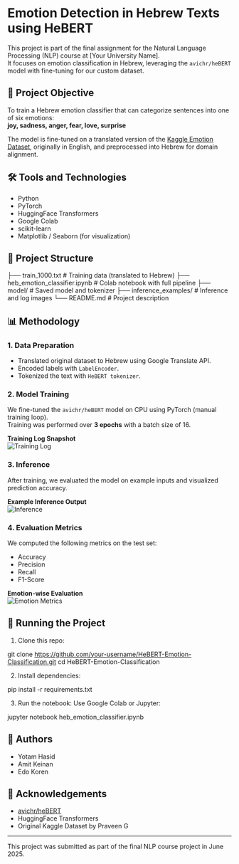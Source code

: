 # Emotion Detection in Hebrew Texts using HeBERT

This project is part of the final assignment for the Natural Language Processing (NLP) course at [Your University Name].  
It focuses on emotion classification in Hebrew, leveraging the `avichr/heBERT` model with fine-tuning for our custom dataset.

## 🎯 Project Objective

To train a Hebrew emotion classifier that can categorize sentences into one of six emotions:  
**joy, sadness, anger, fear, love, surprise**

The model is fine-tuned on a translated version of the [Kaggle Emotion Dataset](https://www.kaggle.com/datasets/praveengovi/emotions), originally in English, and preprocessed into Hebrew for domain alignment.

## 🛠 Tools and Technologies

- Python
- PyTorch
- HuggingFace Transformers
- Google Colab
- scikit-learn
- Matplotlib / Seaborn (for visualization)

## 📁 Project Structure


├── train_1000.txt                # Training data (translated to Hebrew)
├── heb_emotion_classifier.ipynb # Colab notebook with full pipeline
├── model/                       # Saved model and tokenizer
├── inference_examples/          # Inference and log images
└── README.md                    # Project description

## 📊 Methodology

### 1. Data Preparation
- Translated original dataset to Hebrew using Google Translate API.
- Encoded labels with `LabelEncoder`.
- Tokenized the text with `HeBERT tokenizer`.

### 2. Model Training
We fine-tuned the `avichr/heBERT` model on CPU using PyTorch (manual training loop).  
Training was performed over **3 epochs** with a batch size of 16.

**Training Log Snapshot**  
![Training Log](inference_examples/training_log.png)

### 3. Inference
After training, we evaluated the model on example inputs and visualized prediction accuracy.

**Example Inference Output**  
![Inference](inference_examples/inference_output.png)

### 4. Evaluation Metrics
We computed the following metrics on the test set:

- Accuracy
- Precision
- Recall
- F1-Score

**Emotion-wise Evaluation**  
![Emotion Metrics](inference_examples/emotion_metrics_graph.png)

## 🚀 Running the Project

1. Clone this repo:

git clone https://github.com/your-username/HeBERT-Emotion-Classification.git
cd HeBERT-Emotion-Classification


2. Install dependencies:

pip install -r requirements.txt


3. Run the notebook:
Use Google Colab or Jupyter:

jupyter notebook heb_emotion_classifier.ipynb


## 👥 Authors

- Yotam Hasid  
- Amit Keinan  
- Edo Koren

## 📌 Acknowledgements

- [avichr/heBERT](https://huggingface.co/avichr/heBERT)
- HuggingFace Transformers
- Original Kaggle Dataset by Praveen G

---

This project was submitted as part of the final NLP course project in June 2025.
